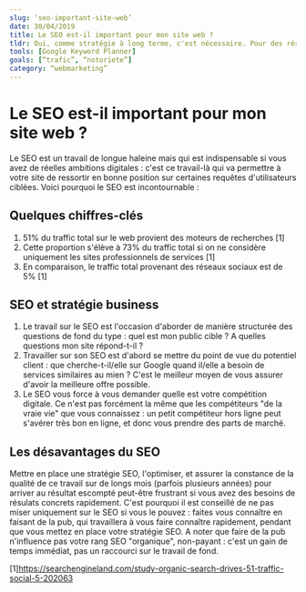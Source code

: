 ```yaml
---
slug: ‘seo-important-site-web’
date: 30/04/2019
title: Le SEO est-il important pour mon site web ? 
tldr: Oui, comme stratégie à long terme, c'est nécessaire. Pour des résultats à court-terme, privilégiez les pubs.
tools: [Google Keyword Planner]
goals: [“trafic”, “notoriete”]
category: “webmarketing”
---
```


# Le SEO est-il important pour mon site web ? 
Le SEO est un travail de longue haleine mais qui est indispensable si vous avez de réelles ambitions digitales : c'est ce travail-là qui va permettre à votre site de ressortir en bonne position sur certaines requêtes d'utilisateurs ciblées. 
Voici pourquoi le SEO est incontournable : 

## Quelques chiffres-clés
1. 51% du traffic total sur le web provient des moteurs de recherches [1]
2. Cette proportion s'élève à 73% du traffic total si on ne considère uniquement les sites professionnels de services [1]
3. En comparaison, le traffic total provenant des réseaux sociaux est de 5% [1]

## SEO et stratégie business
1. Le travail sur le SEO est l'occasion d'aborder de manière structurée des questions de fond du type : quel est mon public cible ? A quelles questions mon site répond-t-il ?
2. Travailler sur son SEO est d'abord se mettre du point de vue du potentiel client : que cherche-t-il/elle sur Google quand il/elle a besoin de services similaires au mien ? C'est le meilleur moyen de vous assurer d'avoir la meilleure offre possible. 
3. Le SEO vous force à vous demander quelle est votre compétition digitale. Ce n'est pas forcément la même que les compétiteurs "de la vraie vie" que vous connaissez : un petit compétiteur hors ligne peut s'avérer très bon en ligne, et donc vous prendre des parts de marché. 

## Les désavantages du SEO
Mettre en place une stratégie SEO, l'optimiser, et assurer la constance de la qualité de ce travail sur de longs mois (parfois plusieurs années) pour arriver au résultat escompté peut-être frustrant si vous avez des besoins de résulats concrets rapidement. 
C'est pourquoi il est conseillé de ne pas miser uniquement sur le SEO si vous le pouvez : faites vous connaître en faisant de la pub, qui travaillera à vous faire connaître rapidement, pendant que vous mettez en place votre stratégie SEO. 
A noter que faire de la pub n'influence pas votre rang SEO "organique", non-payant : c'est un gain de temps immédiat, pas un raccourci sur le travail de fond.


[1]https://searchengineland.com/study-organic-search-drives-51-traffic-social-5-202063
